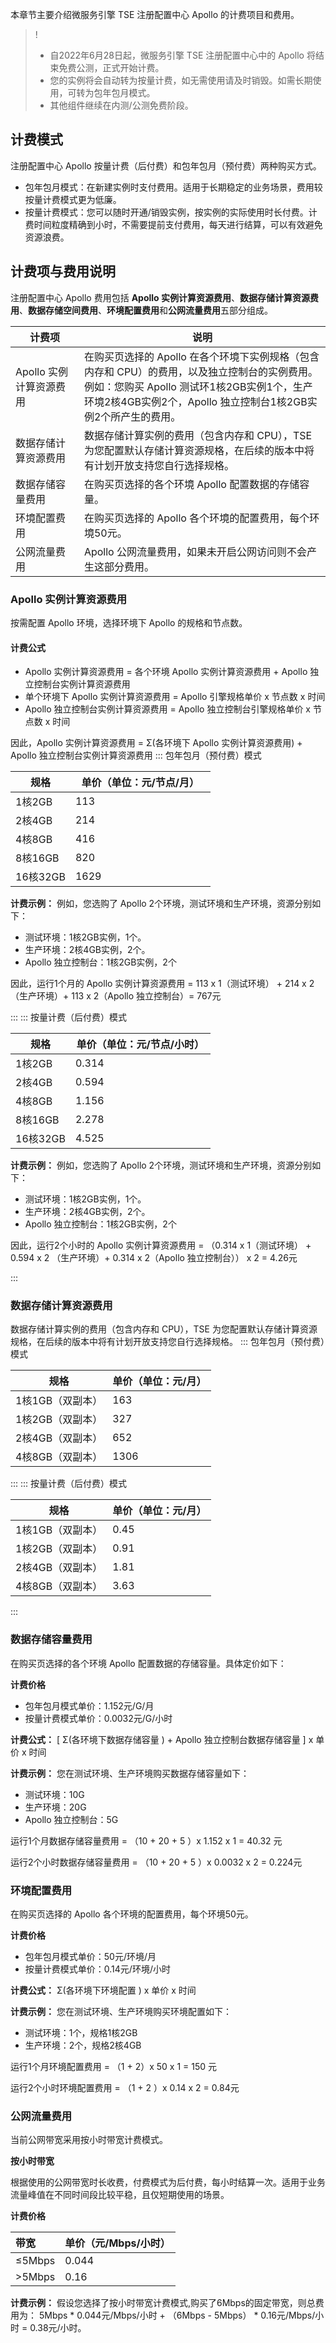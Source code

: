 

本章节主要介绍微服务引擎 TSE 注册配置中心 Apollo 的计费项目和费用。

>!
>- 自2022年6月28日起，微服务引擎 TSE 注册配置中心中的 Apollo 将结束免费公测，正式开始计费。
>- 您的实例将会自动转为按量计费，如无需使用请及时销毁。如需长期使用，可转为包年包月模式。
>- 其他组件继续在内测/公测免费阶段。
## 计费模式

注册配置中心 Apollo 按量计费（后付费）和包年包月（预付费）两种购买方式。

- 包年包月模式：在新建实例时支付费用。适用于长期稳定的业务场景，费用较按量计费模式更为低廉。
- 按量计费模式：您可以随时开通/销毁实例，按实例的实际使用时长付费。计费时间粒度精确到小时，不需要提前支付费用，每天进行结算，可以有效避免资源浪费。

## 计费项与费用说明

注册配置中心 Apollo 费用包括 **Apollo 实例计算资源费用**、**数据存储计算资源费用**、**数据存储空间费用**、**环境配置费用**和**公网流量费用**五部分组成。
<table>
<thead>
<tr>
<th>计费项</th>
<th>说明</th>
</tr>
</thead>
<tbody><tr>
<td>Apollo 实例计算资源费用</td>
<td>在购买页选择的 Apollo 在各个环境下实例规格（包含内存和 CPU）的费用，以及独立控制台的实例费用。<br>例如：您购买 Apollo 测试环1核2GB实例1个，生产环境2核4GB实例2个，Apollo 独立控制台1核2GB实例2个所产生的费用。</td>
</tr>
<tr>
<td>数据存储计算资源费用</td>
<td>数据存储计算实例的费用（包含内存和 CPU），TSE 为您配置默认存储计算资源规格，在后续的版本中将有计划开放支持您自行选择规格。</td>
</tr>
<tr>
<td>数据存储容量费用</td>
<td>在购买页选择的各个环境 Apollo 配置数据的存储容量。</td>
</tr>
<tr>
<td>环境配置费用</td>
<td>在购买页选择的 Apollo 各个环境的配置费用，每个环境50元。</td>
</tr>
<tr>
<td>公网流量费用</td>
<td>Apollo 公网流量费用，如果未开启公网访问则不会产生这部分费用。</td>
</tr>
</tbody></table>



### Apollo 实例计算资源费用

按需配置 Apollo 环境，选择环境下 Apollo 的规格和节点数。

#### 计费公式 
- Apollo 实例计算资源费用 = 各个环境 Apollo 实例计算资源费用 + Apollo 独立控制台实例计算资源费用
- 单个环境下 Apollo 实例计算资源费用 = Apollo 引擎规格单价 x 节点数 x 时间
- Apollo 独立控制台实例计算资源费用 = Apollo 独立控制台引擎规格单价 x 节点数 x 时间

因此，Apollo 实例计算资源费用 = Σ(各环境下 Apollo 实例计算资源费用) + Apollo 独立控制台实例计算资源费用
<dx-tabs>
::: 包年包月（预付费）模式
<table>
<thead>
<tr>
<th style = "width:30%">规格</th>
<th>单价（单位：元/节点/月）</th>
</tr>
</thead>
<tbody><tr>
<td>1核2GB</td>
<td>113</td>
</tr>
<tr>
<td>2核4GB</td>
<td>214</td>
</tr>
<tr>
<td>4核8GB</td>
<td>416</td>
</tr>
<tr>
<td>8核16GB</td>
<td>820</td>
</tr>
<tr>
<td>16核32GB</td>
<td>1629</td>
</tr>
</tbody></table>

**计费示例：** 例如，您选购了 Apollo 2个环境，测试环境和生产环境，资源分别如下：
- 测试环境：1核2GB实例，1个。
- 生产环境：2核4GB实例，2个。
- Apollo 独立控制台：1核2GB实例，2个

因此，运行1个月的 Apollo 实例计算资源费用 = 113 x 1（测试环境） + 214 x 2 （生产环境）+  113 x 2（Apollo 独立控制台）=  767元

:::
::: 按量计费（后付费）模式
<table>
<thead>
<tr>
<th style = "width:30%">规格</th>
<th>单价（单位：元/节点/小时）</th>
</tr>
</thead>
<tbody><tr>
<td>1核2GB</td>
<td>0.314</td>
</tr>
<tr>
<td>2核4GB</td>
<td>0.594</td>
</tr>
<tr>
<td>4核8GB</td>
<td>1.156</td>
</tr>
<tr>
<td>8核16GB</td>
<td>2.278</td>
</tr>
<tr>
<td>16核32GB</td>
<td>4.525</td>
</tr>
</tbody></table>

**计费示例：** 例如，您选购了 Apollo 2个环境，测试环境和生产环境，资源分别如下：

- 测试环境：1核2GB实例，1个。
- 生产环境：2核4GB实例，2个。
- Apollo 独立控制台：1核2GB实例，2个

因此，运行2个小时的 Apollo 实例计算资源费用 = （0.314 x 1（测试环境） + 0.594 x 2 （生产环境）+  0.314 x 2（Apollo 独立控制台）） x 2 =  4.26元

:::
</dx-tabs>


### 数据存储计算资源费用

数据存储计算实例的费用（包含内存和 CPU），TSE 为您配置默认存储计算资源规格，在后续的版本中将有计划开放支持您自行选择规格。
<dx-tabs>
::: 包年包月（预付费）模式
<table>
<thead>
<tr>
<th>规格</th>
<th>单价（单位：元/月）</th>
</tr>
</thead>
<tbody><tr>
<td>1核1GB（双副本）</td>
<td>163</td>
</tr>
<tr>
<td>1核2GB（双副本）</td>
<td>327</td>
</tr>
<tr>
<td>2核4GB（双副本）</td>
<td>652</td>
</tr>
<tr>
<td>4核8GB（双副本）</td>
<td>1306</td>
</tr>
</tbody></table>


:::
::: 按量计费（后付费）模式
<table>
<thead>
<tr>
<th>规格</th>
<th>单价（单位：元/月）</th>
</tr>
</thead>
<tbody><tr>
<td>1核1GB（双副本）</td>
<td>0.45</td>
</tr>
<tr>
<td>1核2GB（双副本）</td>
<td>0.91</td>
</tr>
<tr>
<td>2核4GB（双副本）</td>
<td>1.81</td>
</tr>
<tr>
<td>4核8GB（双副本）</td>
<td>3.63</td>
</tr>
</tbody></table>
:::
</dx-tabs>

### 数据存储容量费用

在购买页选择的各个环境 Apollo 配置数据的存储容量。具体定价如下：

**计费价格**

- 包年包月模式单价：1.152元/G/月
- 按量计费模式单价：0.0032元/G/小时

**计费公式：** [ Σ(各环境下数据存储容量 ) + Apollo 独立控制台数据存储容量 ] x 单价 x 时间 

**计费示例：** 您在测试环境、生产环境购买数据存储容量如下：

- 测试环境：10G
- 生产环境：20G
- Apollo 独立控制台：5G

运行1个月数据存储容量费用 = （10 + 20 + 5 ）x 1.152  x 1 = 40.32 元

运行2个小时数据存储容量费用  = （10 + 20 + 5 ）x 0.0032 x 2 = 0.224元



### 环境配置费用

在购买页选择的 Apollo 各个环境的配置费用，每个环境50元。

**计费价格**

- 包年包月模式单价：50元/环境/月
- 按量计费模式单价：0.14元/环境/小时

**计费公式：** Σ(各环境下环境配置 ) x 单价 x 时间 

**计费示例：** 您在测试环境、生产环境购买环境配置如下：

- 测试环境：1个，规格1核2GB
- 生产环境：2个，规格2核4GB


运行1个月环境配置费用 = （1 + 2）x 50  x 1 = 150 元

运行2个小时环境配置费用  = （1 + 2 ）x 0.14 x 2 = 0.84元

### 公网流量费用

当前公网带宽采用按小时带宽计费模式。

**按小时带宽**

根据使用的公网带宽时长收费，付费模式为后付费，每小时结算一次。适用于业务流量峰值在不同时间段比较平稳，且仅短期使用的场景。

**计费价格**

| 带宽   | 单价（元/Mbps/小时） |
| :----- | :------------------- |
| ≤5Mbps | 0.044                |
| >5Mbps | 0.16                 |

**计费示例：** 假设您选择了按小时带宽计费模式,购买了6Mbps的固定带宽，则总费用为： 5Mbps * 0.044元/Mbps/小时 + （6Mbps - 5Mbps） * 0.16元/Mbps/小时 = 0.38元/小时。
